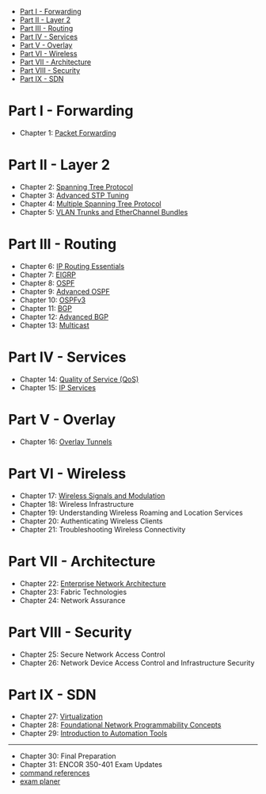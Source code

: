 - [Part I - Forwarding](#part-i---forwarding)
- [Part II - Layer 2](#part-ii---layer-2)
- [Part III - Routing](#part-iii---routing)
- [Part IV - Services](#part-iv---services)
- [Part V - Overlay](#part-v---overlay)
- [Part VI - Wireless](#part-vi---wireless)
- [Part VII - Architecture](#part-vii---architecture)
- [Part VIII - Security](#part-viii---security)
- [Part IX - SDN](#part-ix---sdn)

# Part I - Forwarding

* Chapter 1: [Packet Forwarding](./forwarding.md)

# Part II - Layer 2

* Chapter 2: [Spanning Tree Protocol](./02-04-STP.md#ch-2-stp)
* Chapter 3: [Advanced STP Tuning](./02-04-STP.md#ch-3-advanced-stp-tunning)
* Chapter 4: [Multiple Spanning Tree Protocol](./02-04-STP.md#ch-4-multiple-spanning-tree-protocol)
* Chapter 5: [VLAN Trunks and EtherChannel Bundles](./05-vlan-trunk-etherchannel.md)

# Part III - Routing

* Chapter 6: [IP Routing Essentials](./06-routing-basics.md)
* Chapter 7: [EIGRP](./07-EIGRP.md)
* Chapter 8: [OSPF](./08-10-OSPF.md)
* Chapter 9: [Advanced OSPF](./08-10-OSPF.md)
* Chapter 10: [OSPFv3](./08-10-OSPF.md)
* Chapter 11: [BGP](./11-12-BGP.md)
* Chapter 12: [Advanced BGP]((./11-12-BGP.md))
* Chapter 13: [Multicast](./13-multicast.md)

# Part IV - Services

* Chapter 14: [Quality of Service (QoS)](./14-QoS.md)
* Chapter 15: [IP Services](./15-ip-services.md)

# Part V - Overlay

* Chapter 16: [Overlay Tunnels](./16-overlay.md)

# Part VI - Wireless

* Chapter 17: [Wireless Signals and Modulation](./17-wireless.md)
* Chapter 18: Wireless Infrastructure
* Chapter 19: Understanding Wireless Roaming and Location Services
* Chapter 20: Authenticating Wireless Clients
* Chapter 21: Troubleshooting Wireless Connectivity

# Part VII - Architecture

* Chapter 22: [Enterprise Network Architecture](./22-enterprise-arch.md)
* Chapter 23: Fabric Technologies
* Chapter 24: Network Assurance

# Part VIII - Security

* Chapter 25: Secure Network Access Control
* Chapter 26: Network Device Access Control and Infrastructure Security

# Part IX - SDN

* Chapter 27: [Virtualization](./27-SDN.md)
* Chapter 28: [Foundational Network Programmability Concepts](./28-29-automation.md)
* Chapter 29: [Introduction to Automation Tools](./28-29-automation.md)

---

* Chapter 30: Final Preparation
* Chapter 31: ENCOR 350-401 Exam Updates
* [command references](./command-reference.md)
* [exam planer](./planner.md)